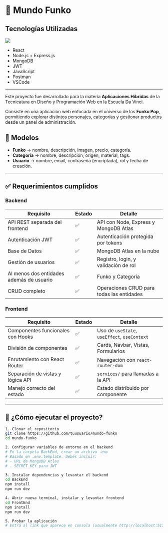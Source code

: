 # 🌟 Mundo Funko

## Tecnologías Utilizadas

<p align="left">
  <img src="https://skillicons.dev/icons?i=react,nodejs,express,mongodb,javascript,vscode,postman" />
</p>

- React  
- Node.js + Express.js  
- MongoDB  
- JWT  
- JavaScript  
- Postman  
- VSCode  

---

Este proyecto fue desarrollado para la materia **Aplicaciones Híbridas** de la Tecnicatura en Diseño y Programación Web en la Escuela Da Vinci.

Consiste en una aplicación web enfocada en el universo de los **Funko Pop**, permitiendo explorar distintos personajes, categorías y gestionar productos desde un panel de administración.

## 🧩 Modelos

- **Funko** → nombre, descripción, imagen, precio, categoría.  
- **Categoría** → nombre, descripción, origen, material, tags.  
- **Usuario** → nombre, email, contraseña (encriptada), rol y fecha de creación.  

---

## ✅ Requerimientos cumplidos

### Backend

| Requisito                                 | Estado | Detalle                                      |
|------------------------------------------|--------|----------------------------------------------|
| API REST separada del frontend           | ✅     | API con Node, Express y MongoDB Atlas        |
| Autenticación JWT                        | ✅     | Autenticación protegida por tokens           |
| Base de Datos                            | ✅     | MongoDB Atlas en la nube                     |
| Gestión de usuarios                      | ✅     | Registro, login, y validación de rol         |
| Al menos dos entidades además de usuario | ✅     | Funko y Categoría                            |
| CRUD completo                            | ✅     | Operaciones CRUD para todas las entidades    |

### Frontend

| Requisito                                 | Estado | Detalle                                         |
|------------------------------------------|--------|-------------------------------------------------|
| Componentes funcionales con Hooks        | ✅     | Uso de `useState`, `useEffect`, `useContext`   |
| División de componentes                  | ✅     | Cards, Navbar, Vistas, Formularios             |
| Enrutamiento con React Router            | ✅     | Navegación con `react-router-dom`              |
| Separación de vistas y lógica API        | ✅     | `services/` para llamadas a la API             |
| Manejo correcto del estado               | ✅     | Estado distribuido por componente              |

---

## 🚀 ¿Cómo ejecutar el proyecto?

```bash
1. Clonar el repositorio
git clone https://github.com/tuusuario/mundo-funko
cd mundo-funko

2. Configurar variables de entorno en el backend
# En la carpeta BackEnd, crear un archivo .env
# Basado en .env.template. Debés incluir:
# - URL de MongoDB Atlas
# - SECRET_KEY para JWT

3. Instalar dependencias y levantar el backend
cd BackEnd
npm install
npm run dev

4. Abrir nueva terminal, instalar y levantar frontend
cd FrontEnd
npm install
npm run dev

5. Probar la aplicación
# Entrá al link que aparece en consola (usualmente http://localhost:5173)
